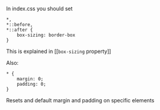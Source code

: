 In index.css you should set
```
*,
*::before,
*::after {
	box-sizing: border-box
}
```
This is explained in [[`box-sizing` property]]

Also:
```
* {
	margin: 0;
	padding: 0;
}
```

Resets and default margin and padding on specific elements